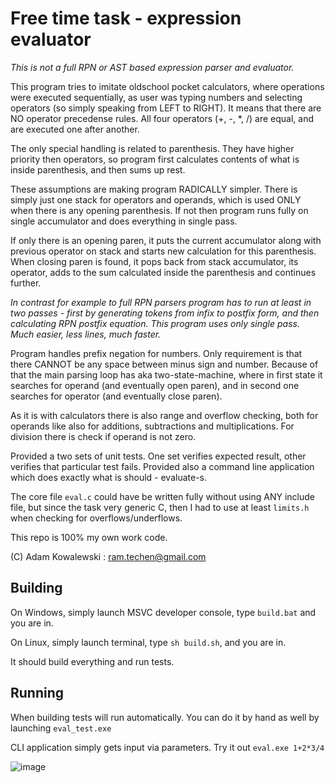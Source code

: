 # Free time task - expression evaluator

_This is not a full RPN or AST based expression parser and evaluator._

This program tries to imitate oldschool pocket calculators, where operations were executed sequentially, as user was typing numbers and selecting operators (so simply speaking from LEFT to RIGHT). It means that there are NO operator precedense rules. All four operators (+, -, *, /) are equal, and are executed one after another.

The only special handling is related to parenthesis. They have higher priority then operators, so program first calculates contents of what is inside parenthesis, and then sums up rest.

These assumptions are making program RADICALLY simpler. There is simply just one stack for operators and operands, which is used ONLY when there is any opening parenthesis. If not then program runs fully on single accumulator and does everything in single pass.

If only there is an opening paren, it puts the current accumulator along with previous operator on stack and starts new calculation for this parenthesis. When closing paren is found, it pops back from stack accumulator, its operator, adds to the sum calculated inside the parenthesis and continues further.

_In contrast for example to full RPN parsers program has to run at least in two passes - first by generating tokens from infix to postfix form, and then calculating RPN postfix equation. This program uses only single pass. Much easier, less lines, much faster._

Program handles prefix negation for numbers. Only requirement is that there CANNOT be any space between minus sign and number. Because of that the main parsing loop has aka two-state-machine, where in first state it searches for operand (and eventually open paren), and in second one searches for operator (and eventually close paren).

As it is with calculators there is also range and overflow checking, both for operands like also for additions, subtractions and multiplications. For division there is check if operand is not zero.

Provided a two sets of unit tests. One set verifies expected result, other verifies that particular test fails. Provided also a command line application which does exactly what is should - evaluate-s.

The core file `eval.c` could have be written fully without using ANY include file, but since the task very generic C, then I had to use at least `limits.h` when checking for overflows/underflows.

This repo is 100% my own work code.

(C) Adam Kowalewski : ram.techen@gmail.com

## Building

On Windows, simply launch MSVC developer console, type `build.bat` and you are in.

On Linux, simply launch terminal, type `sh build.sh`, and you are in.

It should build everything and run tests.

## Running

When building tests will run automatically. You can do it by hand as well by launching `eval_test.exe`

CLI application simply gets input via parameters. Try it out `eval.exe 1+2*3/4`

![image](https://github.com/akowalew/eval/assets/11333571/15605d99-61e6-463e-85c2-f3f805b40ff3)

